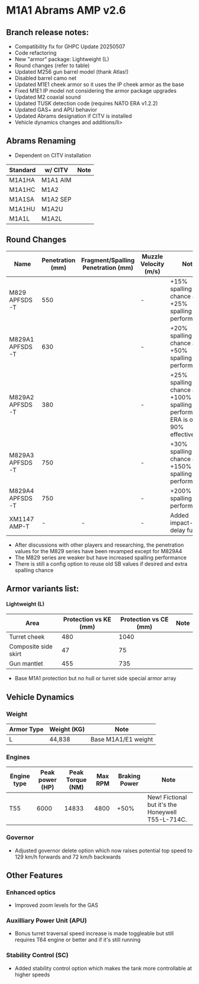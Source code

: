 # M1A1 Abrams AMP v2.6

## Branch release notes:
<p>
	<ul> 
		<li>Compatibility fix for GHPC Update 20250507</li>
		<li>Code refactoring</li>
		<li>New "armor" package: Lightweight (L)</li>
		<li>Round changes (refer to table)</li>
		<li>Updated M256 gun barrel model (thank Atlas!)</li>
		<li>Disabled barrel camo net</li>
		<li>Updated M1E1 cheek armor so it uses the IP cheek armor as the base</li>
		<li>Fixed M1E1 IP model not considering the armor package upgrades</li>
		<li>Updated M2 coaxial sound</li>
		<li>Updated TUSK detection code (requires NATO ERA v1.2.2)</li>
		<li>Updated GAS+ and APU behavior</li>
		<li>Updated Abrams designation if CITV is installed</li>
		<li>Vehicle dynamics changes and additions/li>
	</ul>
</p>

## Abrams Renaming 
<p>
	<ul> 
		<li>Dependent on CITV installation</li>
	</ul>
</p>

| Standard | w/ CITV | Note |
| ------------- | ------------- | ------------- |
| M1A1HA | M1A1 AIM |  | 
| M1A1HC | M1A2 |  | 
| M1A1SA | M1A2 SEP |  | 
| M1A1HU | M1A2U |  | 
| M1A1L | M1A2L |  | 

## Round Changes
| Name  | Penetration (mm) | Fragment/Spalling Penetration (mm)| Muzzle Velocity (m/s) | Note |
| ------------- | ------------- | ------------- | ------------- | ------------- |
| M829 APFSDS-T | 550 |  | -  | +15% spalling chance and +25% spalling performance |
| M829A1 APFSDS-T | 630 |  | - | +20% spalling chance and +50% spalling performance  |
| M829A2 APFSDS-T | 380 |  | - | +25% spalling chance and +100% spalling performance. ERA is only 90% effective.  |
| M829A3 APFSDS-T | 750 |  | - | +30% spalling chance and +150% spalling performance  |
| M829A4 APFSDS-T | 750 |  | - | +200% spalling performance. |
| XM1147 AMP-T | - | - | - | Added impact-delay fuze. |

<p>
	<ul> 
		<li>After discussions with other players and researching, the  penetration values for the M829 series have been revamped except for M829A4</li>
		<li>The M829 series are weaker but have increased spalling performance</li>
		<li>There is still a config option to reuse old SB values if desired and  extra spalling chance</li>
	</ul>
</p>

## Armor variants list:
#### Lightweight (L)
| Area  | Protection vs KE (mm) | Protection vs CE (mm) | Note
| ------------- | ------------- | ------------- | ------------- |
| Turret cheek | 480 | 1040 |   |
| Composite side skirt | 47 | 75 |   |
| Gun mantlet | 455 | 735 |   |
<p>
	<ul> 
		<li>Base M1A1 protection but no hull or turret side special armor array</li>
	</ul>
</p>

## Vehicle Dynamics
### Weight
| Armor Type | Weight (KG) | Note |
| ------------- | ------------- | ------------- |
| L | 44,838 | Base M1A1/E1 weight | 

### Engines
| Engine type  | Peak power (HP) | Peak Torque (NM) | Max RPM | Braking Power | Note |
| ------------- | ------------- | ------------- | ------------- | ------------- | ------------- | 
| T55 | 6000 | 14833 | 4800 | +50% | New! Fictional but it's the Honeywell T55-L-714C. | 

### Governor
<p>
	<ul> 
		<li>Adjusted governor delete option which now raises potential top speed to 129 km/h forwards and 72 km/h backwards</li>
	</ul>
</p>

## Other Features
### Enhanced optics
<p>
	<ul> 
		<li>Improved zoom levels for the GAS</li>
	</ul>
</p>

### Auxilliary Power Unit (APU)
<p>
	<ul> 
		<li>Bonus turret traversal speed increase is made toggleable but still requires T64 engine or better and if it's still running</li>
	</ul>
</p>

### Stability Control (SC)
<p>
	<ul> 
		<li>Added stability control option which makes the tank more controllable at higher speeds</li>
	</ul>
</p>
